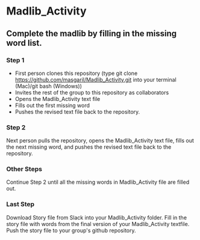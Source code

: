# Madlib_Activity

## Complete the madlib by filling in the missing word list. 

### Step 1
- First person clones this repository (type git clone https://github.com/masgaril/Madlib_Activity.git into your terminal (Mac)/git bash (Windows))
- Invites the rest of the group to this repository as collaborators
- Opens the Madlib_Activity text file
- Fills out the first missing word 
- Pushes the revised text file back to the repository. 

### Step 2
Next person pulls the repository, opens the Madlib_Activity text file, fills out the next missing word, and pushes the revised text file back to the repository. 

### Other Steps
Continue Step 2 until all the missing words in Madlib_Activity file are filled out. 

### Last Step
Download Story file from Slack into your Madlib_Activity folder.  Fill in the story file with words from the final version of your Madlib_Activity textfile. Push the story file to your group's github repository.
